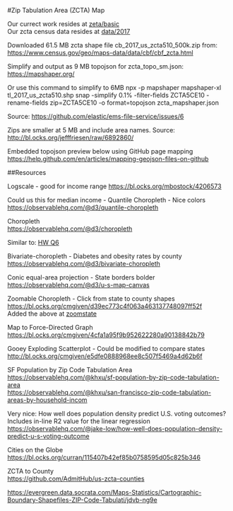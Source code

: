 #Zip Tabulation Area (ZCTA) Map

Our currect work resides at [zeta/basic](basic)  
Our zcta census data resides at [data/2017](../../data/2017/zcta_out.csv) 

Downloaded 61.5 MB zcta shape file cb_2017_us_zcta510_500k.zip from:  
https://www.census.gov/geo/maps-data/data/cbf/cbf_zcta.html  

Simplify and output as 9 MB topojson for zcta_topo_sm.json:  
https://mapshaper.org/  

Or use this command to simplify to 6MB
npx -p mapshaper mapshaper-xl tl_2017_us_zcta510.shp snap -simplify 0.1% -filter-fields ZCTA5CE10 -rename-fields zip=ZCTA5CE10 -o format=topojson zcta_mapshaper.json

Source: https://github.com/elastic/ems-file-service/issues/6


Zips are smaller at 5 MB and include area names. Source: 
http://bl.ocks.org/jefffriesen/raw/6892860/

Embedded topojson preview below using GitHub page mapping  
https://help.github.com/en/articles/mapping-geojson-files-on-github  


##Resources

Logscale - good for income range
https://bl.ocks.org/mbostock/4206573

Could us this for median income - Quantile Choropleth - Nice colors  
https://observablehq.com/@d3/quantile-choropleth

Choropleth  
https://observablehq.com/@d3/choropleth  

Similar to: [HW Q6](../Q6/q6.html)

Bivariate-choropleth - Diabetes and obesity rates by county
https://observablehq.com/@d3/bivariate-choropleth  


Conic equal-area projection - State borders bolder
https://observablehq.com/@d3/u-s-map-canvas  
 

Zoomable Choropleth - Click from state to county shapes  
https://bl.ocks.org/cmgiven/d39ec773c4f063a463137748097ff52f  
Added the above at [zoomstate](zoomstate)  

Map to Force-Directed Graph  
https://bl.ocks.org/cmgiven/4cfa1a95f9b952622280a90138842b79  

Gooey Exploding Scatterplot - Could be modified to compare states  
http://bl.ocks.org/cmgiven/e5dfe0888968ee8c507f5469a4d62b6f  

SF Population by Zip Code Tabulation Area  
https://observablehq.com/@khxu/sf-population-by-zip-code-tabulation-area  
https://observablehq.com/@khxu/san-francisco-zip-code-tabulation-areas-by-household-incom  

Very nice: How well does population density predict U.S. voting outcomes?  
Includes in-line R2 value for the linear regression  
https://observablehq.com/@jake-low/how-well-does-population-density-predict-u-s-voting-outcome  

Cities on the Globe  
https://bl.ocks.org/curran/115407b42ef85b0758595d05c825b346  

ZCTA to County  
https://github.com/AdmitHub/us-zcta-counties  

https://evergreen.data.socrata.com/Maps-Statistics/Cartographic-Boundary-Shapefiles-ZIP-Code-Tabulati/jdvb-ng9e
